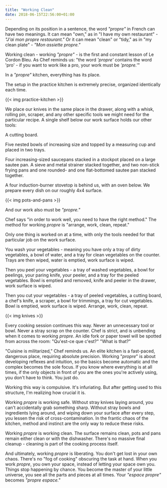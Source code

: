 ```yaml
---
title: "Working Clean"
date: 2018-06-15T22:56:00+01:00
---
```


Depending on its position in a sentence, the word _"propre"_ in French can have two meanings.  It can mean "own," as in "I have my own restaurant" - _"J'ai mon propre restaurant."_ Or it can mean "clean" or "tidy," as in "my clean plate" - _"Mon assiette propre."_

Working clean - working _"propre"_ - is the first and constant lesson of Le Cordon Bleu. As Chef reminds us: "the word _'propre'_ contains the word 'pro' - if you want to work like a pro, your work must be _'propre.'_"

In a _"propre"_ kitchen, everything has its place. 

The setup in the practice kitchen is extremely precise, organized identically each time. 

{{< img practice-kitchen >}}

We place our knives in the same place in the drawer, along with a whisk, rolling pin, scraper, and any other specific tools we might need for the particular recipe. A single shelf below our work surface holds our other tools: 

A cutting board. 

Five nested bowls of increasing size and topped by a measuring cup and placed in two trays. 

Four increasing-sized saucepans stacked in a stockpot placed on a large sautee pan. A sieve and metal strainer stacked together, and two non-stick frying pans and one rounded- and one flat-bottomed sautee pan stacked together. 

A four induction-burner stovetop is behind us, with an oven below. We prepare every dish on our roughly 4x4 surface.

{{< img pots-and-pans >}}

And our work also must be _"propre."_ 

Chef says "in order to work well, you need to have the right method." The method for working _propre_ is "arrange, work, clean, repeat." 

Only one thing is worked on at a time, with only the tools needed for that particular job on the work surface. 

You wash your vegetables - meaning you have only a tray of dirty vegetables, a bowl of water, and a tray for clean vegetables on the counter. Trays are then wiped, water is emptied, work surface is wiped. 

Then you peel your vegetables - a tray of washed vegetables, a bowl for peelings, your paring knife, your peeler, and a tray for the peeled vegetables. Bowl is emptied and removed, knife and peeler in the drawer, work surface is wiped.  

Then you cut your vegetables - a tray of peeled vegetables, a cutting board, a chef's knife, a scraper, a bowl for trimmings, a tray for cut vegetables. Bowl is emptied, work surface is wiped. Arrange, work, clean, repeat.

{{< img knives >}}

Every cooking session continues this way. Never an unnecessary tool or bowl. Never a stray scrap on the counter.  Chef is strict, and is unbending when it comes to working _propre_. An idle fork or paper towel will be spotted from across the room: "Qu'est-ce que c'est?" "What is that?" 

"Cuisine is militarized," Chef reminds us. An elite kitchen is a fast-paced, dangerous place, requiring absolute precision. Working "_propre_" is about developing reflexes and intuition, so the basics become automatic and the complex becomes the sole focus. If you know where everything is at all times, if the only objects in front of you are the ones you're actively using, you don't have to think. You just do.

Working this way is compulsive. It's infuriating. But after getting used to this structure, I'm realizing how crucial it is.

Working _propre_ is working safe. Without stray knives laying around, you can't accidentally grab something sharp. Without stray bowls and ingredients lying around, and wiping down your surface after every step, you lessen the risk of cross-contamination. In the frantic chaos of the kitchen, method and instinct are the only way to reduce these risks.

Working _propre_ is working clean. The surface remains clean, pots and pans remain either clean or with the dishwasher. There's no massive final cleanup - cleaning is part of the cooking process itself.

And ultimately, working _propre_ is liberating. You don't get lost in your own chaos. There's no "fog of cooking" obscuring the task at hand. When you work _propre_, you own your space, instead of letting your space own you. Things stop happening by chance. You become the master of your little universe, you see all the parts and pieces at all times. Your _"espace propre"_ becomes _"propre espace."_